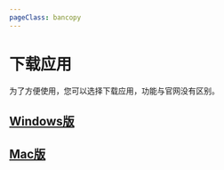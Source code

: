 ```yaml
---
pageClass: bancopy
---
```

# 下载应用

为了方便使用，您可以选择下载应用，功能与官网没有区别。

## [Windows版](https://cdn.jerryz.com.cn/gh/YangguangZhou/picx-images-hosting@master/CNChat-windows.msi)

## [Mac版](https://cdn.jerryz.com.cn/gh/YangguangZhou/picx-images-hosting@master/CNChat-macos.dmg)